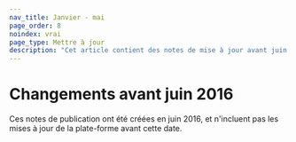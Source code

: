 ```yaml
---
nav_title: Janvier - mai
page_order: 8
noindex: vrai
page_type: Mettre à jour
description: "Cet article contient des notes de mise à jour avant juin 2016."
---
```


# Changements avant juin 2016

Ces notes de publication ont été créées en juin 2016, et n'incluent pas les mises à jour de la plate-forme avant cette date.
